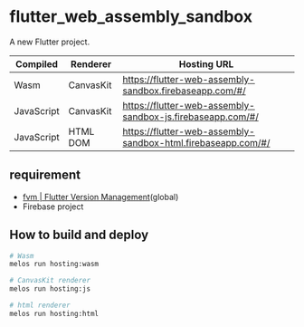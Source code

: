 # flutter_web_assembly_sandbox

A new Flutter project.

| Compiled | Renderer | Hosting URL |
| --- | --- | --- |
| Wasm | CanvasKit | https://flutter-web-assembly-sandbox.firebaseapp.com/#/ |
| JavaScript | CanvasKit | https://flutter-web-assembly-sandbox-js.firebaseapp.com/#/ |
| JavaScript | HTML DOM | https://flutter-web-assembly-sandbox-html.firebaseapp.com/#/ |

## requirement

- [fvm | Flutter Version Management](https://fvm.app/)(global)
- Firebase project

## How to build and deploy

```sh
# Wasm
melos run hosting:wasm

# CanvasKit renderer
melos run hosting:js

# html renderer
melos run hosting:html
```
